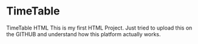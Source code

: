 # TimeTable
TimeTable HTML
This is my first HTML Project. Just tried to upload this on the GITHUB and understand how this platform actually works.
